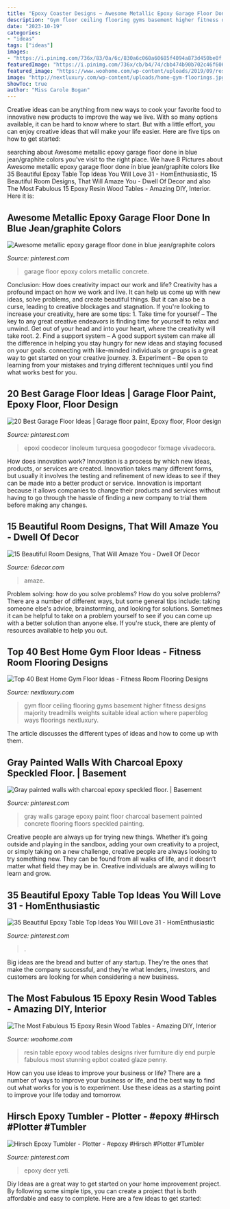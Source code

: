 ```yaml
---
title: "Epoxy Coaster Designs ~ Awesome Metallic Epoxy Garage Floor Done In Blue Jean/graphite Colors"
description: "Gym floor ceiling flooring gyms basement higher fitness designs majority treadmills weights suitable ideal action where paperblog ways floorings nextluxury"
date: "2023-10-19"
categories:
- "ideas"
tags: ["ideas"]
images:
- "https://i.pinimg.com/736x/83/0a/6c/830a6c060a60685f4094a873d450be0f.jpg"
featuredImage: "https://i.pinimg.com/736x/cb/b4/74/cbb474b90b702c46f60644f1735cc072.jpg"
featured_image: "https://www.woohome.com/wp-content/uploads/2019/09/resin-table-design-ideas-8.jpg"
image: "http://nextluxury.com/wp-content/uploads/home-gym-floorings.jpg"
ShowToc: true
author: "Miss Carole Bogan"
---
```



Creative ideas can be anything from new ways to cook your favorite food to innovative new products to improve the way we live. With so many options available, it can be hard to know where to start. But with a little effort, you can enjoy creative ideas that will make your life easier. Here are five tips on how to get started: 

	

		
searching about Awesome metallic epoxy garage floor done in blue jean/graphite colors you've visit to the right place. We have 8 Pictures about Awesome metallic epoxy garage floor done in blue jean/graphite colors like 35 Beautiful Epoxy Table Top Ideas You Will Love 31 - HomEnthusiastic, 15 Beautiful Room Designs, That Will Amaze You - Dwell Of Decor and also The Most Fabulous 15 Epoxy Resin Wood Tables - Amazing DIY, Interior. Here it is:
		
    
## Awesome Metallic Epoxy Garage Floor Done In Blue Jean/graphite Colors

<img loading=lazy src="https://i.pinimg.com/736x/9e/a0/36/9ea036ba816d89bab34753ec27c71628.jpg" onerror="this.onerror=null;this.src='https://tse3.mm.bing.net/th?id=OIP.l73ugpAdQcVDyhi8Ihe2tAHaJ3&amp;pid=15.1';" alt="Awesome metallic epoxy garage floor done in blue jean/graphite colors">

_Source: pinterest.com_

>garage floor epoxy colors metallic concrete. 

	

Conclusion: How does creativity impact our work and life?
Creativity has a profound impact on how we work and live. It can help us come up with new ideas, solve problems, and create beautiful things. But it can also be a curse, leading to creative blockages and stagnation. If you're looking to increase your creativity, here are some tips: 1. Take time for yourself – The key to any great creative endeavors is finding time for yourself to relax and unwind. Get out of your head and into your heart, where the creativity will take root. 2. Find a support system – A good support system can make all the difference in helping you stay hungry for new ideas and staying focused on your goals. connecting with like-minded individuals or groups is a great way to get started on your creative journey. 3. Experiment – Be open to learning from your mistakes and trying different techniques until you find what works best for you.

    
## 20 Best Garage Floor Ideas | Garage Floor Paint, Epoxy Floor, Floor Design

<img loading=lazy src="https://i.pinimg.com/736x/cb/b4/74/cbb474b90b702c46f60644f1735cc072.jpg" onerror="this.onerror=null;this.src='https://tse2.mm.bing.net/th?id=OIP.eZV75PFalk2Hed2Gui1O1gHaLH&amp;pid=15.1';" alt="20 Best Garage Floor Ideas | Garage floor paint, Epoxy floor, Floor design">

_Source: pinterest.com_

>epoxi coodecor linoleum turquesa googodecor fixmage vivadecora. 

	

How does innovation work?
Innovation is a process by which new ideas, products, or services are created. Innovation takes many different forms, but usually it involves the testing and refinement of new ideas to see if they can be made into a better product or service. Innovation is important because it allows companies to change their products and services without having to go through the hassle of finding a new company to trial them before making any changes.

    
## 15 Beautiful Room Designs, That Will Amaze You - Dwell Of Decor

<img loading=lazy src="https://4.bp.blogspot.com/-in64aVSB69E/V8EEGH2YgnI/AAAAAAAArHo/DHp9YbbjrZEPE6X8lZ45y2Z1Vt2uX_yjwCLcB/s1600/46.jpg" onerror="this.onerror=null;this.src='https://tse4.mm.bing.net/th?id=OIP.PAPqFV4y1nXS86APEY5FBQHaD3&amp;pid=15.1';" alt="15 Beautiful Room Designs, That Will Amaze You - Dwell Of Decor">

_Source: 6decor.com_

>amaze. 

	

Problem solving: how do you solve problems?
How do you solve problems? There are a number of different ways, but some general tips include: taking someone else's advice, brainstorming, and looking for solutions. Sometimes it can be helpful to take on a problem yourself to see if you can come up with a better solution than anyone else. If you're stuck, there are plenty of resources available to help you out.

    
## Top 40 Best Home Gym Floor Ideas - Fitness Room Flooring Designs

<img loading=lazy src="http://nextluxury.com/wp-content/uploads/home-gym-floorings.jpg" onerror="this.onerror=null;this.src='https://tse1.mm.bing.net/th?id=OIP.DrV8Vo-KTPBhHhy0O2ZF5wAAAA&amp;pid=15.1';" alt="Top 40 Best Home Gym Floor Ideas - Fitness Room Flooring Designs">

_Source: nextluxury.com_

>gym floor ceiling flooring gyms basement higher fitness designs majority treadmills weights suitable ideal action where paperblog ways floorings nextluxury. 

	

The article discusses the different types of ideas and how to come up with them.

    
## Gray Painted Walls With Charcoal Epoxy Speckled Floor. | Basement

<img loading=lazy src="https://i.pinimg.com/736x/04/ff/23/04ff23a23c632764080b8b0f5871543b--gray-painted-walls-garage-remodel.jpg" onerror="this.onerror=null;this.src='https://tse4.mm.bing.net/th?id=OIP.RZXPrvlLrOhzDoujc3VHnQHaJ3&amp;pid=15.1';" alt="Gray painted walls with charcoal epoxy speckled floor. | Basement">

_Source: pinterest.com_

>gray walls garage epoxy paint floor charcoal basement painted concrete flooring floors speckled painting. 

	

Creative people are always up for trying new things. Whether it’s going outside and playing in the sandbox, adding your own creativity to a project, or simply taking on a new challenge, creative people are always looking to try something new. They can be found from all walks of life, and it doesn’t matter what field they may be in. Creative individuals are always willing to learn and grow.

    
## 35 Beautiful Epoxy Table Top Ideas You Will Love 31 - HomEnthusiastic

<img loading=lazy src="https://i.pinimg.com/736x/58/63/99/5863992cc261157da7bca57b5ddc4ad6.jpg" onerror="this.onerror=null;this.src='https://tse4.mm.bing.net/th?id=OIP.uL2mzfWgK8bdRo7j089lUAHaJZ&amp;pid=15.1';" alt="35 Beautiful Epoxy Table Top Ideas You Will Love 31 - HomEnthusiastic">

_Source: pinterest.com_

>. 

	

Big ideas are the bread and butter of any startup. They're the ones that make the company successful, and they're what lenders, investors, and customers are looking for when considering a new business.

    
## The Most Fabulous 15 Epoxy Resin Wood Tables - Amazing DIY, Interior

<img loading=lazy src="https://www.woohome.com/wp-content/uploads/2019/09/resin-table-design-ideas-8.jpg" onerror="this.onerror=null;this.src='https://tse1.mm.bing.net/th?id=OIP.anPRL8Gr1vUC1HU6LQCJxAHaJP&amp;pid=15.1';" alt="The Most Fabulous 15 Epoxy Resin Wood Tables - Amazing DIY, Interior">

_Source: woohome.com_

>resin table epoxy wood tables designs river furniture diy end purple fabulous most stunning epbot coated glaze penny. 

	

How can you use ideas to improve your business or life?
There are a number of ways to improve your business or life, and the best way to find out what works for you is to experiment. Use these ideas as a starting point to improve your life today and tomorrow.

    
## Hirsch Epoxy Tumbler - Plotter - #epoxy #Hirsch #Plotter #Tumbler

<img loading=lazy src="https://i.pinimg.com/736x/83/0a/6c/830a6c060a60685f4094a873d450be0f.jpg" onerror="this.onerror=null;this.src='https://tse4.mm.bing.net/th?id=OIP.-cLa3fHZYvkelznH2sOXLgHaJ4&amp;pid=15.1';" alt="Hirsch Epoxy Tumbler - Plotter - #epoxy #Hirsch #Plotter #Tumbler">

_Source: pinterest.com_

>epoxy deer yeti. 

	

Diy Ideas are a great way to get started on your home improvement project. By following some simple tips, you can create a project that is both affordable and easy to complete. Here are a few ideas to get started: 

